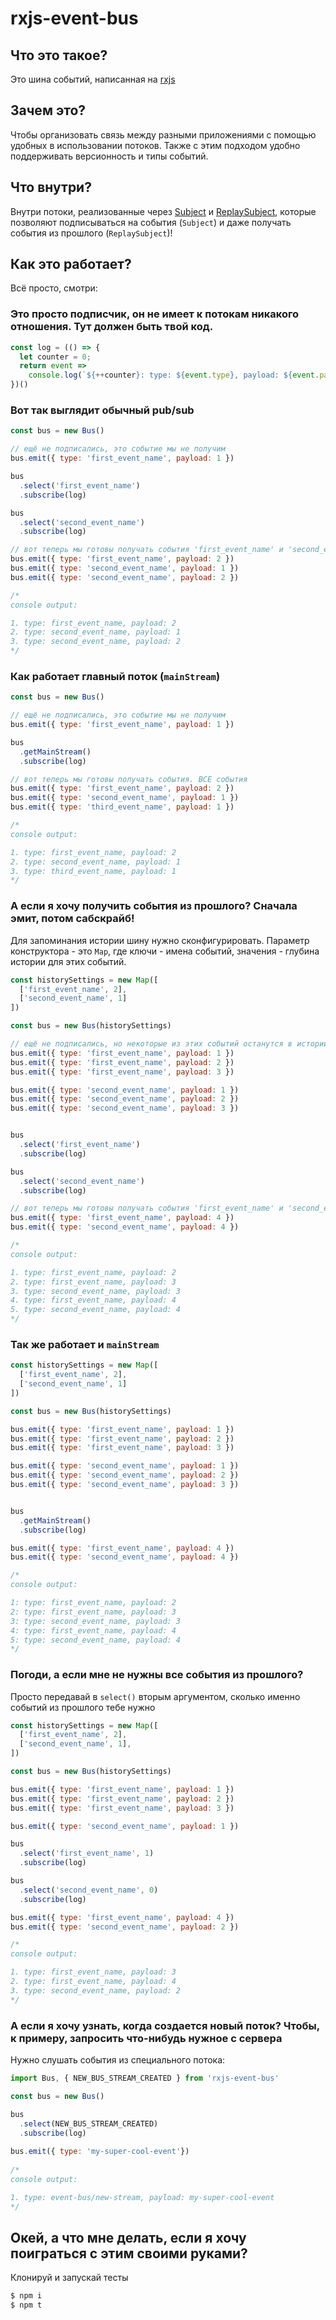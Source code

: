 # rxjs-event-bus

## Что это такое?

Это шина событий, написанная на [rxjs](https://github.com/ReactiveX/rxjs)

## Зачем это?

Чтобы организовать связь между разными приложениями с помощью удобных в использовании потоков.
Также с этим подходом удобно поддерживать версионность и типы событий.

## Что внутри?

Внутри потоки, реализованные через [Subject](https://rxjs-dev.firebaseapp.com/api/index/class/Subject) и [ReplaySubject](https://rxjs-dev.firebaseapp.com/api/index/class/ReplaySubject), которые позволяют подписываться на события (`Subject`) и даже получать события из прошлого (`ReplaySubject`)!

## Как это работает?

Всё просто, смотри:

### Это просто подписчик, он не имеет к потокам никакого отношения. Тут должен быть твой код.
```javascript
const log = (() => {
  let counter = 0;
  return event =>
    console.log(`${++counter}: type: ${event.type}, payload: ${event.payload}`)
})()
```

### Вот так выглядит обычный pub/sub
```javascript
const bus = new Bus()

// ещё не подписались, это событие мы не получим
bus.emit({ type: 'first_event_name', payload: 1 })

bus
  .select('first_event_name')
  .subscribe(log)

bus
  .select('second_event_name')
  .subscribe(log)

// вот теперь мы готовы получать события 'first_event_name' и 'second_event_name'
bus.emit({ type: 'first_event_name', payload: 2 })
bus.emit({ type: 'second_event_name', payload: 1 })
bus.emit({ type: 'second_event_name', payload: 2 })

/*
console output:

1. type: first_event_name, payload: 2
2. type: second_event_name, payload: 1
3. type: second_event_name, payload: 2
*/
```

### Как работает главный поток (`mainStream`)
```javascript
const bus = new Bus()

// ещё не подписались, это событие мы не получим
bus.emit({ type: 'first_event_name', payload: 1 })

bus
  .getMainStream()
  .subscribe(log)

// вот теперь мы готовы получать события. ВСЕ события
bus.emit({ type: 'first_event_name', payload: 2 })
bus.emit({ type: 'second_event_name', payload: 1 })
bus.emit({ type: 'third_event_name', payload: 1 })

/*
console output:

1. type: first_event_name, payload: 2
2. type: second_event_name, payload: 1
3. type: third_event_name, payload: 1
*/
```

### А если я хочу получить события из прошлого? Сначала эмит, потом сабскрайб!
Для запоминания истории шину нужно сконфигурировать. Параметр конструктора - это `Map`, где ключи - имена событий, значения - глубина истории для этих событий.

```javascript
const historySettings = new Map([
  ['first_event_name', 2],
  ['second_event_name', 1]
])

const bus = new Bus(historySettings)

// ещё не подписались, но некоторые из этих событий останутся в истории
bus.emit({ type: 'first_event_name', payload: 1 })
bus.emit({ type: 'first_event_name', payload: 2 })
bus.emit({ type: 'first_event_name', payload: 3 })

bus.emit({ type: 'second_event_name', payload: 1 })
bus.emit({ type: 'second_event_name', payload: 2 })
bus.emit({ type: 'second_event_name', payload: 3 })


bus
  .select('first_event_name')
  .subscribe(log)

bus
  .select('second_event_name')
  .subscribe(log)

// вот теперь мы готовы получать события 'first_event_name' и 'second_event_name', но получим только после обработки событий "из прошлого"
bus.emit({ type: 'first_event_name', payload: 4 })
bus.emit({ type: 'second_event_name', payload: 4 })

/*
console output:

1. type: first_event_name, payload: 2
2. type: first_event_name, payload: 3
3. type: second_event_name, payload: 3
4. type: first_event_name, payload: 4
5. type: second_event_name, payload: 4
*/

```

### Так же работает и `mainStream`
```javascript
const historySettings = new Map([
  ['first_event_name', 2],
  ['second_event_name', 1]
])

const bus = new Bus(historySettings)

bus.emit({ type: 'first_event_name', payload: 1 })
bus.emit({ type: 'first_event_name', payload: 2 })
bus.emit({ type: 'first_event_name', payload: 3 })

bus.emit({ type: 'second_event_name', payload: 1 })
bus.emit({ type: 'second_event_name', payload: 2 })
bus.emit({ type: 'second_event_name', payload: 3 })


bus
  .getMainStream()
  .subscribe(log)

bus.emit({ type: 'first_event_name', payload: 4 })
bus.emit({ type: 'second_event_name', payload: 4 })

/*
console output:

1: type: first_event_name, payload: 2
2: type: first_event_name, payload: 3
3: type: second_event_name, payload: 3
4: type: first_event_name, payload: 4
5: type: second_event_name, payload: 4
*/

```

### Погоди, а если мне не нужны все события из прошлого?
Просто передавай в `select()` вторым аргументом, сколько именно событий из прошлого тебе нужно

```javascript
const historySettings = new Map([
  ['first_event_name', 2],
  ['second_event_name', 1],
])

const bus = new Bus(historySettings)

bus.emit({ type: 'first_event_name', payload: 1 })
bus.emit({ type: 'first_event_name', payload: 2 })
bus.emit({ type: 'first_event_name', payload: 3 })

bus.emit({ type: 'second_event_name', payload: 1 })

bus
  .select('first_event_name', 1)
  .subscribe(log)

bus
  .select('second_event_name', 0)
  .subscribe(log)

bus.emit({ type: 'first_event_name', payload: 4 })
bus.emit({ type: 'second_event_name', payload: 2 })

/*
console output:

1. type: first_event_name, payload: 3
2. type: first_event_name, payload: 4
3. type: second_event_name, payload: 2
*/

```

### А если я хочу узнать, когда создается новый поток? Чтобы, к примеру, запросить что-нибудь нужное с сервера
Нужно слушать события из специального потока: 

```javascript
import Bus, { NEW_BUS_STREAM_CREATED } from 'rxjs-event-bus'

const bus = new Bus()

bus
  .select(NEW_BUS_STREAM_CREATED)
  .subscribe(log)
 
bus.emit({ type: 'my-super-cool-event'})
  
/*
console output:

1. type: event-bus/new-stream, payload: my-super-cool-event
*/

```

## Окей, а что мне делать, если я хочу поиграться с этим своими руками?

Клонируй и запускай тесты
```sh
$ npm i
$ npm t
```
